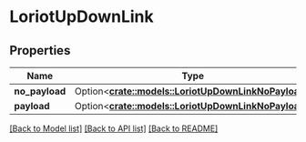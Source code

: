 # LoriotUpDownLink

## Properties

Name | Type | Description | Notes
------------ | ------------- | ------------- | -------------
**no_payload** | Option<[**crate::models::LoriotUpDownLinkNoPayload**](UpDownLink_noPayload.md)> |  | [optional]
**payload** | Option<[**crate::models::LoriotUpDownLinkNoPayload**](UpDownLink_noPayload.md)> |  | [optional]

[[Back to Model list]](../README.md#documentation-for-models) [[Back to API list]](../README.md#documentation-for-api-endpoints) [[Back to README]](../README.md)


